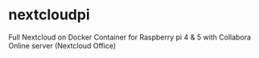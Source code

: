 # nextcloudpi
Full Nextcloud on Docker Container for Raspberry pi 4 &amp; 5 with Collabora Online server (Nextcloud Office)
